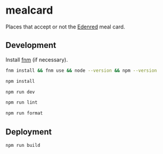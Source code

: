 # mealcard

Places that accept or not the [Edenred](https://edenred.pt/) meal card.

## Development

Install [fnm](https://github.com/Schniz/fnm) (if necessary).

```bash
fnm install && fnm use && node --version && npm --version
```

```bash
npm install
```

```bash
npm run dev
```

```bash
npm run lint
```

```bash
npm run format
```

## Deployment

```bash
npm run build
```
